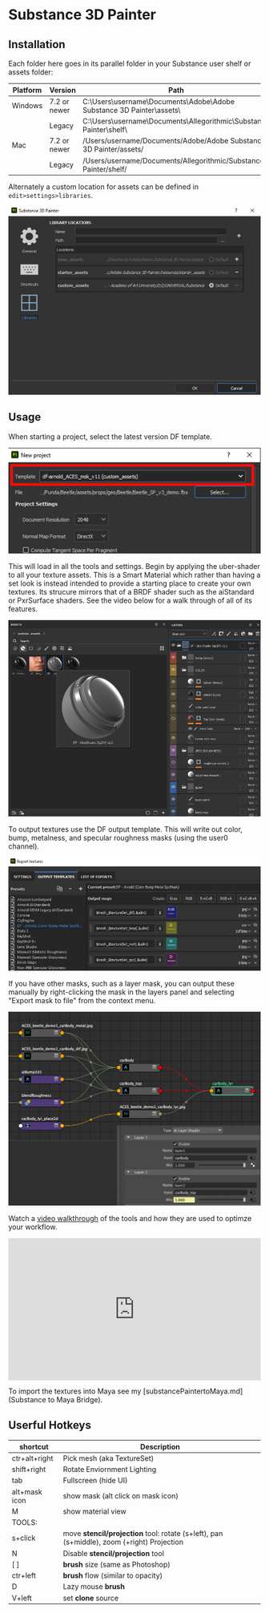# Substance 3D Painter

## Installation

Each folder here goes in its parallel folder in your Substance user shelf or assets folder: 


| Platform	| Version	      | Path
|-----------|---------------|---------------------------------------------------------------
| Windows	  | 7.2 or newer	| C:\Users\username\Documents\Adobe\Adobe Substance 3D Painter\assets\
|           |  Legacy	      | C:\Users\username\Documents\Allegorithmic\Substance Painter\shelf\
| Mac	      | 7.2 or newer	| /Users/username/Documents/Adobe/Adobe Substance 3D Painter/assets/
|           | Legacy	      |/Users/username/Documents/Allegorithmic/Substance Painter/shelf/

Alternately a custom location for assets can be defined in `edit>settings>libraries`.

![img](img/Substance_assets.jpg)

## Usage

When starting a project, select the latest version DF template.

![img](img/sp_template.jpg)

This will load in all the tools and settings. Begin by applying the uber-shader to all your texture assets. This is a Smart Material which rather than having a set look is instead intended to provide a starting place to create your own textures. Its strucure mirrors that of a BRDF shader such as the aiStandard or PxrSurface shaders. See the video below for a walk through of all of its features.

![img](img/sp_uber.jpg)

To output textures use the DF output template. This will write out color, bump, metalness, and specular roughness masks (using the user0 channel).

![img](img/Substance_texOut.jpg)

If you have other masks, such as a layer mask, you can output these manually by right-clicking the mask in the layers panel and selecting "Export mask to file" from the context menu.

![img](img/sp2m_layer.jpg)

Watch a <a href="https://vimeo.com/469364354">video walkthrough</a> of the tools and how they are used to optimze your workflow.<br>

<div style="padding:56.25% 0 0 0;position:relative;"><iframe src="https://player.vimeo.com/video/469364354?h=089d22b5cd&amp;badge=0&amp;autopause=0&amp;player_id=0&amp;app_id=58479" frameborder="0" allow="autoplay; fullscreen; picture-in-picture" allowfullscreen style="position:absolute;top:0;left:0;width:100%;height:100%;" title="Substance Template (3 of 3)"></iframe></div><script src="https://player.vimeo.com/api/player.js"></script>

To import the textures into Maya see my [substancePaintertoMaya.md](Substance to Maya Bridge).

## Userful Hotkeys

| shortcut | Description 
|----|----
| ctr+alt+right | Pick mesh (aka TextureSet)
| shift+right | Rotate Enviornment Lighting
| tab | Fullscreen (hide UI)
| alt+mask icon | show mask (alt click on mask icon)
| M | show material view
| TOOLS: |
| s+click | move **stencil/projection** tool: rotate (s+left), pan (s+middle), zoom (+right) Projection 
| N | Disable **stencil/projection** tool
| [  ] | **brush** size (same as Photoshop)
| ctr+left | **brush** flow (similar to opacity)
| D | Lazy mouse **brush**
| V+left | set **clone** source



